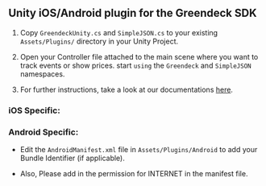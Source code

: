 ## Unity iOS/Android plugin for the Greendeck SDK

1. Copy `GreendeckUnity.cs` and `SimpleJSON.cs` to your existing `Assets/Plugins/` directory in your Unity Project.

2. Open your Controller file attached to the main scene where you want to track events or show prices. start `using` the `Greendeck` and `SimpleJSON` namespaces.

3. For further instructions, take a look at our documentations <a href="http://www.greendeck.co/#/docs/guides/view/unity">here</a>.

### iOS Specific:

### Android Specific:
- Edit the `AndroidManifest.xml` file in `Assets/Plugins/Android` to add your Bundle Identifier (if applicable).

- Also, Please add in the permission for INTERNET in the manifest file.

